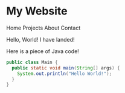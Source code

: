 # My Website

Home
Projects
About
Contact

Hello, World! I have landed!

Here is a piece of Java code!
```java
public class Main {
  public static void main(String[] args) {
    System.out.println("Hello World!");
  }
}
```
